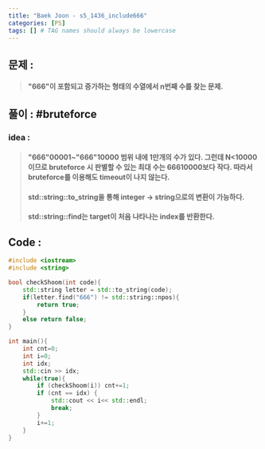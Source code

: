 ```yaml
---
title: "Baek Joon - s5_1436_include666"
categories: [PS]
tags: [] # TAG names should always be lowercase
---
```

## 문제 : 
> #### "666"이 포함되고 증가하는 형태의 수열에서 n번째 수를 찾는 문제.

## 풀이 : #bruteforce

### idea : 
> #### "666"00001~"666"10000 범위 내에 1만개의 수가 있다. 그런데 N<10000 이므로 bruteforce 시 판별할 수 있는 최대 수는 66610000보다 작다. 따라서 bruteforce를 이용해도 timeout이 나지 않는다.
> #### std::string::to_string을 통해 integer -> string으로의 변환이 가능하다.
> #### std::string::find는 target이 처음 나타나는 index를 반환한다.

## Code :
```cpp
#include <iostream>
#include <string>

bool checkShoom(int code){
    std::string letter = std::to_string(code);
    if(letter.find("666") != std::string::npos){
        return true;
    }
    else return false;
}

int main(){
    int cnt=0;
    int i=0;
    int idx;
    std::cin >> idx;
    while(true){
        if (checkShoom(i)) cnt+=1;
        if (cnt == idx) {
            std::cout << i<< std::endl;
            break;
        }
        i+=1;
    }
}
```
